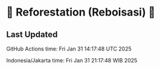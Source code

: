 
# 🌳 Reforestation (Reboisasi) 🌲

## Last Updated

GitHub Actions time: Fri Jan 31 14:17:48 UTC 2025

Indonesia/Jakarta time: Fri Jan 31 21:17:48 WIB 2025
